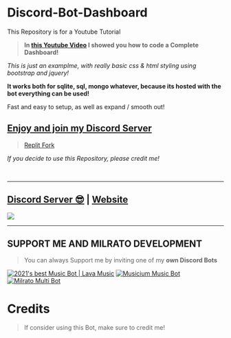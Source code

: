 # Discord-Bot-Dashboard
This Repository is for a Youtube Tutorial

> **In [this Youtube Video](https://youtu.be/jGlTwkrgcWY) I showed you how to code a Complete Dashboard!**

*This is just an examplme, with really basic css & html styling using bootstrap and jquery!*

**It works both for sqlite, sql, mongo whatever, because its hosted with the bot everything can be used!**

Fast and easy to setup, as well as expand / smooth out!

## [Enjoy and join my Discord Server](https://discord.gg/milrato)

> [Replit Fork](https://replit.com/@OxyTomato/Dashboardexample)


*If you decide to use this Repository, please credit me!*

<br/>
  
***

## [Discord Server 😎](https://discord.gg/milrato) | [Website](https://milrato.dev)
<a href="https://discord.gg/milrato"><img src="https://discord.com/api/guilds/773668217163218944/widget.png?style=banner2"></a>

***

## SUPPORT ME AND MILRATO DEVELOPMENT

> You can always Support me by inviting one of my **own Discord Bots**

[![2021's best Music Bot | Lava Music](https://cdn.discordapp.com/attachments/748533465972080670/817088638780440579/test3.png)](https://lava.milrato.dev)
[![Musicium Music Bot](https://cdn.discordapp.com/attachments/742446682381221938/770055673965707264/test1.png)](https://musicium.musicium.dev)
[![Milrato Multi Bot](https://cdn.discordapp.com/attachments/742446682381221938/770056826724679680/test1.png)](https://milrato.milrato.dev)

# Credits

> If consider using this Bot, make sure to credit me!
